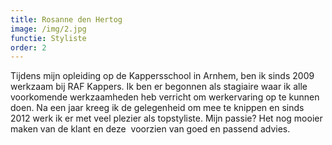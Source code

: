 ```yaml
---
title: Rosanne den Hertog
image: /img/2.jpg
functie: Styliste
order: 2
---
```



Tijdens mijn opleiding op de Kappersschool in Arnhem, ben ik sinds 2009 werkzaam bij RAF Kappers. Ik ben er begonnen als stagiaire waar ik alle voorkomende werkzaamheden heb verricht om werkervaring op te kunnen doen. Na een jaar kreeg ik de gelegenheid om mee te knippen en sinds 2012 werk ik er met veel plezier als topstyliste. Mijn passie? Het nog mooier maken van de klant en deze  voorzien van goed en passend advies.